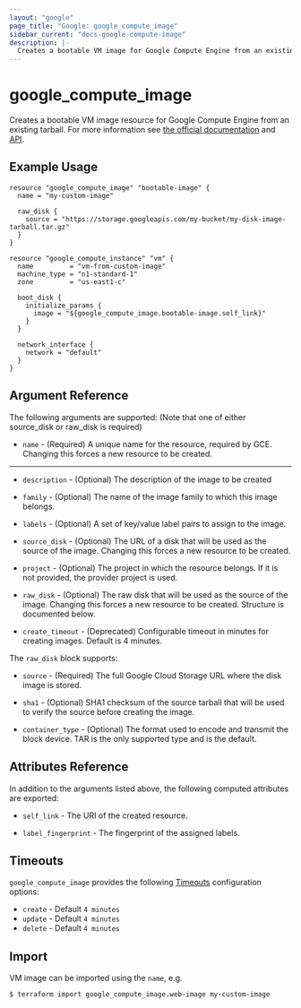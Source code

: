 ```yaml
---
layout: "google"
page_title: "Google: google_compute_image"
sidebar_current: "docs-google-compute-image"
description: |-
  Creates a bootable VM image for Google Compute Engine from an existing tarball.
---
```


# google\_compute\_image

Creates a bootable VM image resource for Google Compute Engine from an existing
tarball. For more information see [the official documentation](https://cloud.google.com/compute/docs/images) and
[API](https://cloud.google.com/compute/docs/reference/latest/images).


## Example Usage

```hcl
resource "google_compute_image" "bootable-image" {
  name = "my-custom-image"

  raw_disk {
    source = "https://storage.googleapis.com/my-bucket/my-disk-image-tarball.tar.gz"
  }
}

resource "google_compute_instance" "vm" {
  name         = "vm-from-custom-image"
  machine_type = "n1-standard-1"
  zone         = "us-east1-c"

  boot_disk {
    initialize_params {
      image = "${google_compute_image.bootable-image.self_link}"
    }
  }

  network_interface {
    network = "default"
  }
}
```

## Argument Reference

The following arguments are supported: (Note that one of either source_disk or
  raw_disk is required)

* `name` - (Required) A unique name for the resource, required by GCE.
    Changing this forces a new resource to be created.

- - -

* `description` - (Optional) The description of the image to be created

* `family` - (Optional) The name of the image family to which this image belongs.

* `labels` - (Optional) A set of key/value label pairs to assign to the image.

* `source_disk` - (Optional) The URL of a disk that will be used as the source of the
    image. Changing this forces a new resource to be created.

* `project` - (Optional) The project in which the resource belongs. If it
    is not provided, the provider project is used.

* `raw_disk` - (Optional) The raw disk that will be used as the source of the image.
    Changing this forces a new resource to be created. Structure is documented
    below.

* `create_timeout` - (Deprecated) Configurable timeout in minutes for creating images. Default is 4 minutes.

The `raw_disk` block supports:

* `source` - (Required) The full Google Cloud Storage URL where the disk
    image is stored.

* `sha1` - (Optional) SHA1 checksum of the source tarball that will be used
    to verify the source before creating the image.

* `container_type` - (Optional) The format used to encode and transmit the
    block device. TAR is the only supported type and is the default.


## Attributes Reference

In addition to the arguments listed above, the following computed attributes are
exported:

* `self_link` - The URI of the created resource.

* `label_fingerprint` - The fingerprint of the assigned labels.

## Timeouts

`google_compute_image` provides the following
[Timeouts](/docs/configuration/resources.html#timeouts) configuration options:

- `create` - Default `4 minutes`
- `update` - Default `4 minutes`
- `delete` - Default `4 minutes`

## Import

VM image can be imported using the `name`, e.g.

```
$ terraform import google_compute_image.web-image my-custom-image
```
